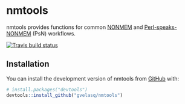 
<!-- README.md is generated from README.Rmd. Please edit that file -->

# nmtools

nmtools provides functions for common
[NONMEM](https://www.iconplc.com/innovation/nonmem/) and
[Perl-speaks-NONMEM](https://uupharmacometrics.github.io/PsN/) (PsN)
workflows.

<!-- badges: start -->

[![Travis build
status](https://travis-ci.org/gvelasq/nmtools.svg?branch=master)](https://travis-ci.org/gvelasq/nmtools)
<!-- badges: end -->

## Installation

You can install the development version of nmtools from
[GitHub](https://github.com/gvelasq/nmtools) with:

``` r
# install.packages("devtools")
devtools::install_github("gvelasq/nmtools")
```
